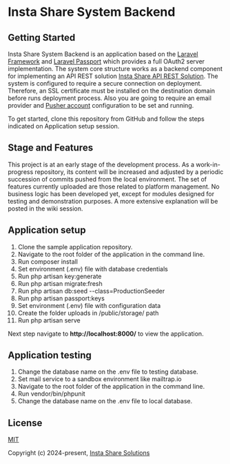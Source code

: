 #  Insta Share System Backend  
 
## Getting Started

Insta Share System Backend is an application based on the [Laravel Framework](https://laravel.com/) and [Laravel Passport](https://laravel.com/docs/11.x/passport) which provides a full OAuth2 server implementation. The system core structure works as a backend component for implementing an API REST solution [Insta Share API REST Solution](https://api.instashare.com/api/). The system is configured to require a secure connection on deployment. Therefore, an SSL certificate must be installed on the destination domain before runs deployment process. Also you are going to require an email provider and [Pusher account](https://pusher.com) configuration to be set and running. 

To get started, clone this repository from GitHub and follow the steps indicated on Application setup session.

## Stage and Features

This project is at an early stage of the development process. As a work-in-progress repository, its content will be increased and adjusted by a periodic succession of commits pushed from the local environment. The set of features currently uploaded are those related to platform management. No business logic has been developed yet, except for modules designed for testing and demonstration purposes. A more extensive explanation will be posted in the wiki session.

## Application setup

1. Clone the sample application repository.
2. Navigate to the root folder of the application in the command line.
3. Run composer install
4. Set environment (.env) file with database credentials
5. Run php artisan key:generate
6. Run php artisan migrate:fresh
7. Run php artisan db:seed --class=ProductionSeeder
7. Run php artisan passport:keys
8. Set environment (.env) file with configuration data
9. Create the folder uploads in /public/storage/ path
10. Run php artisan serve

Next step navigate to **http://localhost:8000/** to view the application.</p>

## Application testing

1. Change the database name on the .env file to testing database.
2. Set mail service to a sandbox environment like mailtrap.io
3. Navigate to the root folder of the application in the command line.
4. Run vendor/bin/phpunit
5. Change the database name on the .env file to local database.

## License

[MIT](http://opensource.org/licenses/MIT)

Copyright (c) 2024-present, [Insta Share Solutions](https://instashare.com/)
